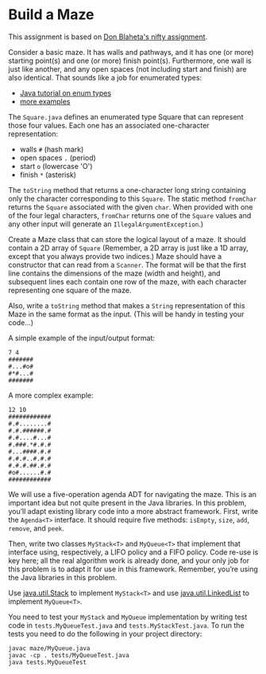 # Build a Maze
This assignment is based on
[Don Blaheta's nifty assignment](http://nifty.stanford.edu/2008/blaheta-maze/cs2/index.html).

Consider a basic maze. It has walls and pathways, and it has one (or more)
starting point(s) and one (or more) finish point(s). Furthermore, one wall is
just like another, and any open spaces (not including start and finish) are also
identical. That sounds like a job for enumerated types:
* [Java tutorial on enum types](https://docs.oracle.com/javase/tutorial/java/javaOO/enum.html)
* [more examples](https://www.mkyong.com/java/java-enum-example)

The ```Square.java``` defines an enumerated type Square that can represent those four values.
Each one has an associated one-character representation:
* walls ```#``` (hash mark)
* open spaces ```.``` (period)
* start ```o``` (lowercase 'O')
* finish ```*``` (asterisk)

The ```toString``` method that returns a one-character long string containing
only the character corresponding to this ```Square```. The static method
```fromChar``` returns the ```Square``` associated with the given ```char```.
When provided with one of the four legal characters, ```fromChar``` returns one
of the ```Square``` values and any other input will generate an
```IllegalArgumentException```.)

Create a Maze class that can store the logical layout of a maze. It should
contain a 2D array of ```Square``` (Remember, a 2D array is just like a 1D
array, except that you always provide two indices.)
Maze should have a constructor that can read from a ```Scanner```. The format will
be that the first line contains the dimensions of the maze (width and height),
and subsequent lines each contain one row of the maze, with each character
representing one square of the maze.

Also, write a ```toString``` method that makes a ```String``` representation of
this Maze in the same format as the input. (This will be handy in testing your
code...)

A simple example of the input/output format:

```
7 4
#######
#...#o#
#*#...#
#######
```

A more complex example:
```
12 10
############
#.#........#
#.#.######.#
#.#....#...#
#.###.*#.#.#
#...####.#.#
#.#.#..#.#.#
#.#.#.##.#.#
#o#......#.#
############
```

We will use a five-operation agenda ADT for navigating the maze. This is an
important idea but not quite present in the Java libraries. In this
problem, you’ll adapt existing library code into a more abstract framework.
First, write the ```Agenda<T>``` interface. It should require five methods:
```isEmpty```, ```size```, ```add```, ```remove```, and ```peek```.

Then, write two classes ```MyStack<T>``` and ```MyQueue<T>``` that implement
that interface using, respectively, a LIFO policy and a FIFO policy. Code re-use
is key here; all the real algorithm work is already done, and your only job for this
problem is to adapt it for use in this framework. Remember, you’re using the
Java libraries in this problem.

Use [java.util.Stack](https://docs.oracle.com/javase/7/docs/api/java/util/Stack.html)
to implement ```MyStack<T>``` and use
[java.util.LinkedList](https://docs.oracle.com/javase/7/docs/api/java/util/LinkedList.html)
to implement ```MyQueue<T>```.

You need to test your ```MyStack``` and ```MyQueue``` implementation by writing
test code in ```tests.MyQueueTest.java``` and ```tests.MyStackTest.java```.
To run the tests you need to do the following in your project directory:
```
javac maze/MyQueue.java
javac -cp . tests/MyQueueTest.java
java tests.MyQueueTest
```